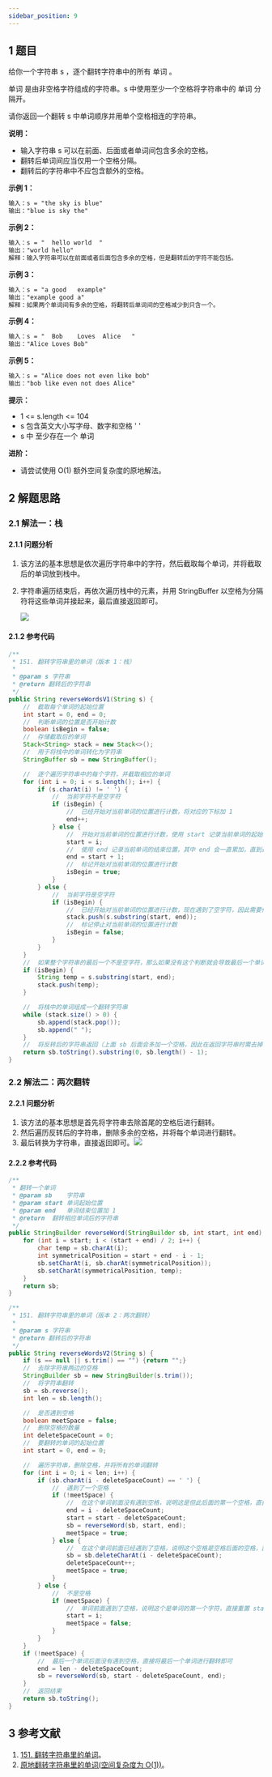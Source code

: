 ```yaml
---
sidebar_position: 9
---
```


## 1 题目

给你一个字符串 s ，逐个翻转字符串中的所有 单词 。

单词 是由非空格字符组成的字符串。s 中使用至少一个空格将字符串中的 单词 分隔开。

请你返回一个翻转 s 中单词顺序并用单个空格相连的字符串。

**说明：**

* 输入字符串 s 可以在前面、后面或者单词间包含多余的空格。
* 翻转后单词间应当仅用一个空格分隔。
* 翻转后的字符串中不应包含额外的空格。

**示例 1：**

```txt
输入：s = "the sky is blue"
输出："blue is sky the"
```

**示例 2：**

```txt
输入：s = "  hello world  "
输出："world hello"
解释：输入字符串可以在前面或者后面包含多余的空格，但是翻转后的字符不能包括。
```

**示例 3：**

```txt
输入：s = "a good   example"
输出："example good a"
解释：如果两个单词间有多余的空格，将翻转后单词间的空格减少到只含一个。
```

**示例 4：**

```txt
输入：s = "  Bob    Loves  Alice   "
输出："Alice Loves Bob"
```

**示例 5：**

```txt
输入：s = "Alice does not even like bob"
输出："bob like even not does Alice"
```

**提示：**

* 1 <= s.length <= 104
* s 包含英文大小写字母、数字和空格 ' '
* s 中 至少存在一个 单词

**进阶：**

* 请尝试使用 O(1) 额外空间复杂度的原地解法。

## 2 解题思路

### 2.1 解法一：栈

#### 2.1.1 问题分析

1. 该方法的基本思想是依次遍历字符串中的字符，然后截取每个单词，并将截取后的单词放到栈中。
2. 字符串遍历结束后，再依次遍历栈中的元素，并用 StringBuffer 以空格为分隔符将这些单词并接起来，最后直接返回即可。
   
   ![](https://notebook.grayson.top/media/202107/151-翻转字符串里的单词（解法一：栈）_1625841088.gif)

#### 2.1.2 参考代码

```java
/**
 * 151. 翻转字符串里的单词（版本 1：栈）
 *
 * @param s 字符串
 * @return 翻转后的字符串
 */
public String reverseWordsV1(String s) {
    //  截取每个单词的起始位置
    int start = 0, end = 0;
    //  判断单词的位置是否开始计数
    boolean isBegin = false;
    //  存储截取后的单词
    Stack<String> stack = new Stack<>();
    //  用于将栈中的单词转化为字符串
    StringBuffer sb = new StringBuffer();

    //  逐个遍历字符串中的每个字符，并截取相应的单词
    for (int i = 0; i < s.length(); i++) {
        if (s.charAt(i) != ' ') {
            //  当前字符不是空字符
            if (isBegin) {
                //  已经开始对当前单词的位置进行计数，将对应的下标加 1
                end++;
            } else {
                //  开始对当前单词的位置进行计数，使用 start 记录当前单词的起始位置
                start = i;
                //  使用 end 记录当前单词的结束位置，其中 end 会一直累加，直到遇到空字符
                end = start + 1;
                //  标记开始对当前单词的位置进行计数
                isBegin = true;
            }
        } else {
            //  当前字符是空字符
            if (isBegin) {
                //  已经开始对当前单词的位置进行计数，现在遇到了空字符，因此需要停止对当前单词的位置进行计数，然后截取字符串中 [start, end) 之间的字符，这些字符便构成了当前单词
                stack.push(s.substring(start, end));
                //  标记停止对当前单词的位置进行计数
                isBegin = false;
            }
        }
    }
    //  如果整个字符串的最后一个不是空字符，那么如果没有这个判断就会导致最后一个单词漏记
    if (isBegin) {
        String temp = s.substring(start, end);
        stack.push(temp);
    }

    //  将栈中的单词组成一个翻转字符串
    while (stack.size() > 0) {
        sb.append(stack.pop());
        sb.append(" ");
    }
    //  将反转后的字符串返回（上面 sb 后面会多加一个空格，因此在返回字符串时需去掉 ）
    return sb.toString().substring(0, sb.length() - 1);
}
```

### 2.2 解法二：两次翻转

#### 2.2.1 问题分析

1. 该方法的基本思想是首先将字符串去除首尾的空格后进行翻转。
2. 然后遍历反转后的字符串，删除多余的空格，并将每个单词进行翻转。
3. 最后转换为字符串，直接返回即可。![](https://notebook.grayson.top/media/202107/151-翻转字符串里的单词（解法二：两次翻转）_1625841097.gif)

#### 2.2.2 参考代码

```java
/**
 * 翻转一个单词
 * @param sb    字符串
 * @param start 单词起始位置
 * @param end   单词结束位置加 1
 * @return  翻转相应单词后的字符串
 */
public StringBuilder reverseWord(StringBuilder sb, int start, int end) {
    for (int i = start; i < (start + end) / 2; i++) {
        char temp = sb.charAt(i);
        int symmetricalPosition = start + end - i - 1;
        sb.setCharAt(i, sb.charAt(symmetricalPosition));
        sb.setCharAt(symmetricalPosition, temp);
    }
    return sb;
}

/**
 * 151. 翻转字符串里的单词（版本 2：两次翻转）
 *
 * @param s 字符串
 * @return 翻转后的字符串
 */
public String reverseWordsV2(String s) {
    if (s == null || s.trim() == "") {return "";}
    //  去除字符串两边的空格
    StringBuilder sb = new StringBuilder(s.trim());
    //  将字符串翻转
    sb = sb.reverse();
    int len = sb.length();

    //  是否遇到空格
    boolean meetSpace = false;
    //  删除空格的数量
    int deleteSpaceCount = 0;
    //  要翻转的单词的起始位置
    int start = 0, end = 0;

    //  遍历字符串，删除空格，并将所有的单词翻转
    for (int i = 0; i < len; i++) {
        if (sb.charAt(i - deleteSpaceCount) == ' ') {
            //  遇到了一个空格
            if (!meetSpace) {
                //  在这个单词前面没有遇到空格，说明这是但此后面的第一个空格，直接将 [start, end) 之间的单词进行翻转即可（注：start 和 end 为更正后的位置，即减去了删除空格的长度）
                end = i - deleteSpaceCount;
                start = start - deleteSpaceCount;
                sb = reverseWord(sb, start, end);
                meetSpace = true;
            } else {
                //  在这个单词前面已经遇到了空格，说明这个空格是空格后面的空格，直接删掉即可
                sb = sb.deleteCharAt(i - deleteSpaceCount);
                deleteSpaceCount++;
                meetSpace = true;
            }
        } else {
            //  不是空格
            if (meetSpace) {
                //  单词前面遇到了空格，说明这个是单词的第一个字符，直接重置 start 的位置，然后标记为未遇到空格
                start = i;
                meetSpace = false;
            }
        }
    }
    if (!meetSpace) {
        //  最后一个单词后面没有遇到空格，直接将最后一个单词进行翻转即可
        end = len - deleteSpaceCount;
        sb = reverseWord(sb, start - deleteSpaceCount, end);
    }
    //  返回结果
    return sb.toString();
}
```

## 3 参考文献

1. [151. 翻转字符串里的单词](https://leetcode-cn.com/problems/reverse-words-in-a-string)。
2. [原地翻转字符串里的单词(空间复杂度为 O(1))](https://leetcode-cn.com/problems/reverse-words-in-a-string/solution/yuan-di-fan-zhuan-zi-fu-chuan-li-de-dan-wbsaw)。

